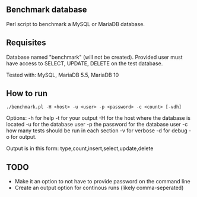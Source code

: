 ## Benchmark database
Perl script to benchmark a MySQL or MariaDB database.

## Requisites
Database named "benchmark" (will not be created). Provided user must have access to SELECT, UPDATE, DELETE on the test database.

Tested with: MySQL, MariaDB 5.5, MariaDB 10

## How to run
`./benchmark.pl -H <host> -u <user> -p <password> -c <count> [-vdh]`

Options:
    -h for help
    -t <type> for your output
    -H <host> for the host where the database is located
    -u <user> for the database user
    -p <password> the password for the database user
    -c <count> how many tests should be run in each section
    -v for verbose
    -d for debug
    -o for output.

Output is in this form: type,count,insert,select,update,delete

## TODO
* Make it an option to not have to provide password on the command line
* Create an output option for continous runs (likely comma-seperated)
